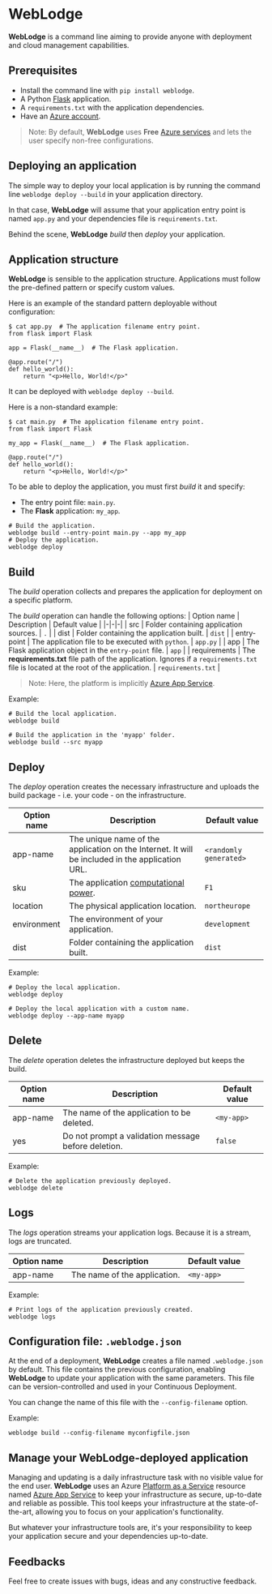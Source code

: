 # WebLodge

**WebLodge** is a command line aiming to provide anyone with deployment and cloud management capabilities.

## Prerequisites

- Install the command line with `pip install weblodge`.
- A Python [Flask](https://flask.palletsprojects.com/en/2.3.x/) application.
- A `requirements.txt` with the application dependencies. 
- Have an [Azure account](https://azure.microsoft.com/en-us/free).

> Note: By default, **WebLodge** uses **Free** [Azure services](https://azure.microsoft.com/en-us/pricing/free-services) and lets the user specify non-free configurations.


## Deploying an application

The simple way to deploy your local application is by running the command line `weblodge deploy --build` in your application directory.

In that case, **WebLodge** will assume that your application entry point is named `app.py` and your dependencies file is `requirements.txt`.

Behind the scene, **WebLodge** *build* then *deploy* your application.

## Application structure

**WebLodge** is sensible to the application structure. Applications must follow the pre-defined pattern or specify custom values.

Here is an example of the standard pattern deployable without configuration:
```
$ cat app.py  # The application filename entry point.
from flask import Flask

app = Flask(__name__)  # The Flask application.

@app.route("/")
def hello_world():
    return "<p>Hello, World!</p>"
```
It can be deployed with `weblodge deploy --build`.

Here is a non-standard example:
```
$ cat main.py  # The application filename entry point.
from flask import Flask

my_app = Flask(__name__)  # The Flask application.

@app.route("/")
def hello_world():
    return "<p>Hello, World!</p>"
```
To be able to deploy the application, you must first *build* it and specify:
- The entry point file: `main.py`.
- The **Flask** application: `my_app`.
```
# Build the application.
weblodge build --entry-point main.py --app my_app
# Deploy the application.
weblodge deploy
```

## Build

The *build* operation collects and prepares the application for deployment on a specific platform.

The *build* operation can handle the following options:
| Option name | Description | Default value |
|-|-|-|
| src | Folder containing application sources. | `.` |
| dist | Folder containing the application built. | `dist` |
| entry-point | The application file to be executed with `python`. | `app.py` |
| app | The Flask application object in the `entry-point` file. | `app` |
| requirements | The **requirements.txt** file path of the application. Ignores if a `requirements.txt` file is located at the root of the application. | `requirements.txt` |

> Note: Here, the platform is implicitly [Azure App Service](https://azure.microsoft.com/en-us/products/app-service/web).

Example:
```
# Build the local application.
weblodge build

# Build the application in the 'myapp' folder.
weblodge build --src myapp
```

## Deploy

The *deploy* operation creates the necessary infrastructure and uploads the build package - i.e. your code - on the infrastructure.

| Option name | Description | Default value |
|-|-|-|
| app-name | The unique name of the application on the Internet. It will be included in the application URL. | `<randomly generated>` |
| sku | The application [computational power](https://azure.microsoft.com/en-us/pricing/details/app-service/linux/). | `F1` |
| location | The physical application location. | `northeurope` |
| environment | The environment of your application. | `development` |
| dist | Folder containing the application built. | `dist` |

Example:
```
# Deploy the local application.
weblodge deploy

# Deploy the local application with a custom name.
weblodge deploy --app-name myapp
```

## Delete

The *delete* operation deletes the infrastructure deployed but keeps the build.

| Option name | Description | Default value |
|-|-|-|
| app-name | The name of the application to be deleted. | `<my-app>` |
| yes | Do not prompt a validation message before deletion. | `false` |


Example:
```
# Delete the application previously deployed.
weblodge delete
```


## Logs

The *logs* operation streams your application logs. Because it is a stream, logs are truncated.

| Option name | Description | Default value |
|-|-|-|
| app-name | The name of the application. | `<my-app>` |

Example:
```
# Print logs of the application previously created.
weblodge logs
```

## Configuration file: `.weblodge.json`

At the end of a deployment, **WebLodge** creates a file named `.weblodge.json` by default.
This file contains the previous configuration, enabling **WebLodge** to update your application with the same parameters. This file can be version-controlled and used in your Continuous Deployment.

You can change the name of this file with the `--config-filename` option.

Example:
```
weblodge build --config-filename myconfigfile.json
```

## Manage your WebLodge-deployed application

Managing and updating is a daily infrastructure task with no visible value for the end user.
**WebLodge** uses an Azure [Platform as a Service](https://azure.microsoft.com/en-in/resources/cloud-computing-dictionary/what-is-paas/)
resource named [Azure App Service](https://learn.microsoft.com/en-us/azure/app-service/)
to keep your infrastructure as secure, up-to-date and reliable as possible.
This tool keeps your infrastructure at the state-of-the-art, allowing you to focus on your application's functionality.

But whatever your infrastructure tools are, it's your responsibility to keep your application secure and your dependencies up-to-date.

## Feedbacks

Feel free to create issues with bugs, ideas and any constructive feedback.
